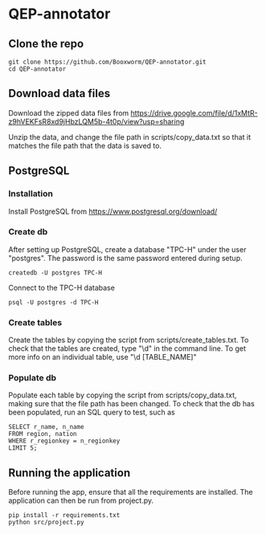 # QEP-annotator

## Clone the repo
```
git clone https://github.com/Booxworm/QEP-annotator.git
cd QEP-annotator
```

## Download data files
Download the zipped data files from https://drive.google.com/file/d/1xMtR-z9hVEKFsR8xd9jHbzLQM5b-4t0p/view?usp=sharing

Unzip the data, and change the file path in scripts/copy_data.txt so that it matches the file path that the data is saved to.

## PostgreSQL
### Installation
Install PostgreSQL from https://www.postgresql.org/download/

### Create db
After setting up PostgreSQL, create a database "TPC-H" under the user "postgres". The password is the same password entered during setup.
```
createdb -U postgres TPC-H
```

Connect to the TPC-H database
```
psql -U postgres -d TPC-H
```

### Create tables
Create the tables by copying the script from scripts/create_tables.txt.
To check that the tables are created, type "\d" in the command line.
To get more info on an individual table, use "\d [TABLE_NAME]"

### Populate db
Populate each table by copying the script from scripts/copy_data.txt, making sure that the file path has been changed.
To check that the db has been populated, run an SQL query to test, such as
```
SELECT r_name, n_name 
FROM region, nation 
WHERE r_regionkey = n_regionkey 
LIMIT 5; 
```

## Running the application
Before running the app, ensure that all the requirements are installed.
The application can then be run from project.py.
```
pip install -r requirements.txt
python src/project.py
```
